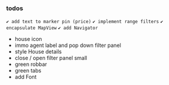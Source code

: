 ### todos
`✔ add text to marker pin (price)`
`✔ implement range filters`
`✔ encapsulate MapView`
`✔ add Navigator`
* house icon 
* immo agent label and pop down filter panel
* style House details
* close / open filter panel small
* green robbar
* green tabs
* add Font
